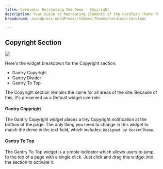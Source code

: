 ```yaml
---
title: Cerulean: Recreating the Demo - Copyright
description: Your Guide to Recreating Elements of the Cerulean Theme for WordPress
breadcrumb: /wordpress:WordPress/!themes:Themes/cerulean:Cerulean

---
```


Copyright Section
-----
![][copyright]

Here's the widget breakdown for the Copyright section:

* Gantry Copyright
* Gantry Divider
* Gantry To Top

The Copyright section remains the same for all areas of the site. Because of this, it's preserved as a Default widget override.

#### Gantry Copyright
The Gantry Copyright widget places a tiny Copyright notification at the bottom of the page. The only thing you need to change in this widget to match the demo is the text field, which includes: `Designed by RocketTheme`. 

#### Gantry To Top
The Gantry To Top widget is a simple indicator which allows users to jump to the top of a page with a single click. Just click and drag this widget into the section to activate it.

[copyright]: assets/copyright.jpeg